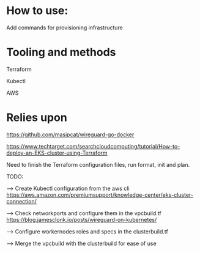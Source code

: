 # How to use: 

Add commands for provisioning infrastructure

# Tooling and methods 

Terraform 

Kubectl 

AWS  

# Relies upon 

https://github.com/masipcat/wireguard-go-docker

https://www.techtarget.com/searchcloudcomputing/tutorial/How-to-deploy-an-EKS-cluster-using-Terraform

Need to finish the Terraform configuration files, run format, init and plan. 

TODO: 

--> Create Kubectl configuration from the aws cli 
https://aws.amazon.com/premiumsupport/knowledge-center/eks-cluster-connection/

--> Check networkports and configure them in the vpcbuild.tf 
https://blog.jamesclonk.io/posts/wireguard-on-kubernetes/

--> Configure workernodes roles and specs in the clusterbuild.tf 

--> Merge the vpcbuild with the clusterbuild for ease of use 